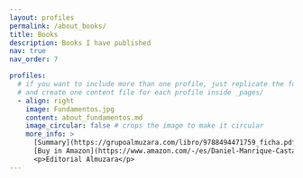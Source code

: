 ```yaml
---
layout: profiles
permalink: /about_books/
title: Books
description: Books I have published
nav: true
nav_order: 7

profiles:
  # if you want to include more than one profile, just replicate the following block
  # and create one content file for each profile inside _pages/
  - align: right
    image: Fundamentos.jpg
    content: about_fundamentos.md
    image_circular: false # crops the image to make it circular
    more_info: >
      [Summary](https://grupoalmuzara.com/libro/9788494471759_ficha.pdf)**In Spanish**
      [Buy in Amazon](https://www.amazon.com/-/es/Daniel-Manrique-Casta%C3%B1o/dp/8494471759)
      <p>Editorial Almuzara</p>
---
```

